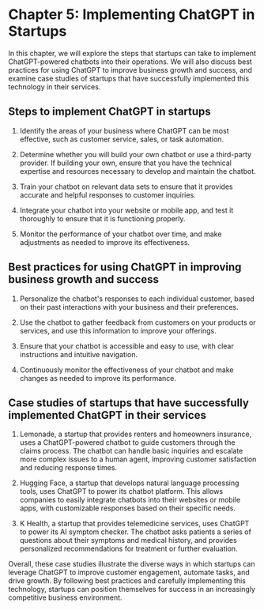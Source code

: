 Chapter 5: Implementing ChatGPT in Startups
===========================================

In this chapter, we will explore the steps that startups can take to implement ChatGPT-powered chatbots into their operations. We will also discuss best practices for using ChatGPT to improve business growth and success, and examine case studies of startups that have successfully implemented this technology in their services.

Steps to implement ChatGPT in startups
--------------------------------------

1. Identify the areas of your business where ChatGPT can be most effective, such as customer service, sales, or task automation.

2. Determine whether you will build your own chatbot or use a third-party provider. If building your own, ensure that you have the technical expertise and resources necessary to develop and maintain the chatbot.

3. Train your chatbot on relevant data sets to ensure that it provides accurate and helpful responses to customer inquiries.

4. Integrate your chatbot into your website or mobile app, and test it thoroughly to ensure that it is functioning properly.

5. Monitor the performance of your chatbot over time, and make adjustments as needed to improve its effectiveness.

Best practices for using ChatGPT in improving business growth and success
-------------------------------------------------------------------------

1. Personalize the chatbot's responses to each individual customer, based on their past interactions with your business and their preferences.

2. Use the chatbot to gather feedback from customers on your products or services, and use this information to improve your offerings.

3. Ensure that your chatbot is accessible and easy to use, with clear instructions and intuitive navigation.

4. Continuously monitor the effectiveness of your chatbot and make changes as needed to improve its performance.

Case studies of startups that have successfully implemented ChatGPT in their services
-------------------------------------------------------------------------------------

1. Lemonade, a startup that provides renters and homeowners insurance, uses a ChatGPT-powered chatbot to guide customers through the claims process. The chatbot can handle basic inquiries and escalate more complex issues to a human agent, improving customer satisfaction and reducing response times.

2. Hugging Face, a startup that develops natural language processing tools, uses ChatGPT to power its chatbot platform. This allows companies to easily integrate chatbots into their websites or mobile apps, with customizable responses based on their specific needs.

3. K Health, a startup that provides telemedicine services, uses ChatGPT to power its AI symptom checker. The chatbot asks patients a series of questions about their symptoms and medical history, and provides personalized recommendations for treatment or further evaluation.

Overall, these case studies illustrate the diverse ways in which startups can leverage ChatGPT to improve customer engagement, automate tasks, and drive growth. By following best practices and carefully implementing this technology, startups can position themselves for success in an increasingly competitive business environment.
